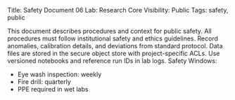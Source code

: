 Title: Safety Document 06
Lab: Research Core
Visibility: Public
Tags: safety, public

This document describes procedures and context for public safety.
All procedures must follow institutional safety and ethics guidelines.
Record anomalies, calibration details, and deviations from standard protocol.
Data files are stored in the secure object store with project-specific ACLs.
Use versioned notebooks and reference run IDs in lab logs.
Safety Windows:
- Eye wash inspection: weekly
- Fire drill: quarterly
- PPE required in wet labs
